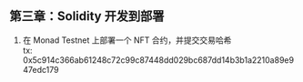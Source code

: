 ## 第三章：Solidity 开发到部署

1. 在 Monad Testnet 上部署一个 NFT 合约，并提交交易哈希  
    tx: 0x5c914c366ab61248c72c99c87448dd029bc687dd14b3b1a2210a89e947edc179
	